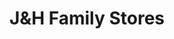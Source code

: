 ---
title: "J&H Family Stores"
url: /grand-rapids/jundh-family-stores-burton-street-southwest/
shop: Lebensmittel
---